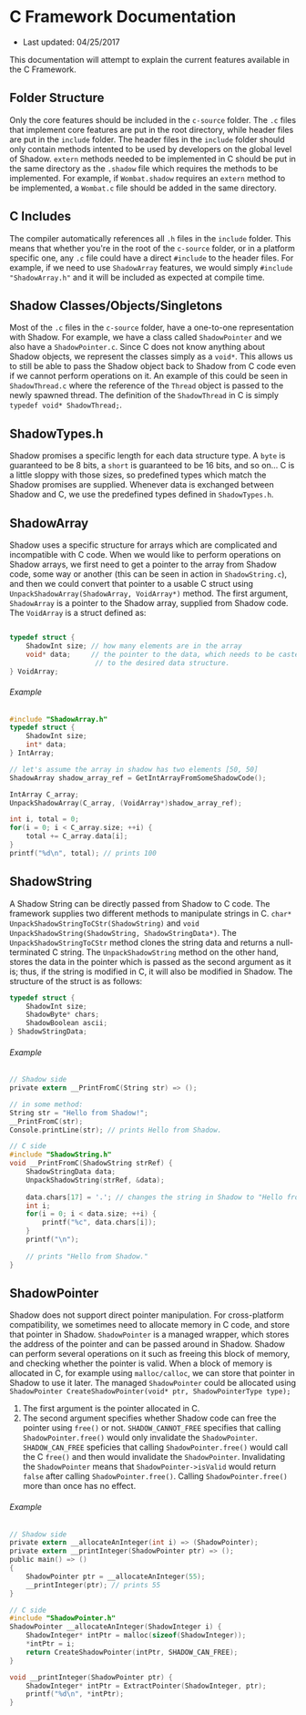 # C Framework Documentation
- Last updated: 04/25/2017

This documentation will attempt to explain the current features available in the C Framework.

## Folder Structure
Only the core features should be included in the `c-source` folder. The `.c` files that implement core features are put in the root directory,
while header files are put in the `include` folder. The header files in the `include` folder should only contain methods intented to be used
by developers on the global level of Shadow. `extern` methods needed to be implemented in C should be put in the same directory as the `.shadow`
file which requires the methods to be implemented. For example, if `Wombat.shadow` requires an `extern` method to be implemented, a `Wombat.c`
file should be added in the same directory.

## C Includes
The compiler automatically references all `.h` files in the `include` folder.
This means that whether you're in the root of the `c-source` folder, or in a platform specific one, any `.c` 
file could have a direct `#include` to the header files. For example, if we need to use `ShadowArray` features, 
we would simply `#include "ShadowArray.h"` and it will be included as expected at compile time.

## Shadow Classes/Objects/Singletons
Most of the `.c` files in the `c-source` folder, have a one-to-one representation with Shadow. For example, we have a class called `ShadowPointer` and we also have a `ShadowPointer.c`. Since C does not know anything about Shadow objects, we represent the classes simply as a `void*`. This allows us to still be able to pass the Shadow object back to Shadow from C code even if we cannot perform operations on it. An example of this could be seen in `ShadowThread.c` where the reference of the `Thread` object is passed to the newly spawned thread. The definition of the `ShadowThread` in C is simply `typedef void* ShadowThread;`.

## ShadowTypes.h
Shadow promises a specific length for each data structure type. A `byte` is guaranteed to be 8 bits, a `short` is guaranteed to be 16 bits, and so on... C is a little sloppy with those sizes, so predefined types which match the Shadow promises are supplied. Whenever data is exchanged between Shadow and C, we use the predefined types defined in `ShadowTypes.h`. 

## ShadowArray
Shadow uses a specific structure for arrays which are complicated and incompatible with C code. When we would like to perform operations on Shadow arrays, we first need to get a pointer to the array from Shadow code, some way or another (this can be seen in action in `ShadowString.c`), and then we could convert that pointer to a usable C struct using `UnpackShadowArray(ShadowArray, VoidArray*)` method. The first argument, `ShadowArray` is a pointer to the Shadow array, supplied from Shadow code. The `VoidArray` is a struct defined as:
```C

typedef struct {
	ShadowInt size; // how many elements are in the array
	void* data;     // the pointer to the data, which needs to be casted
					 // to the desired data structure.
} VoidArray;
```
###### Example
```C
#include "ShadowArray.h"
typedef struct {
	ShadowInt size;
	int* data;
} IntArray;

// let's assume the array in shadow has two elements [50, 50]
ShadowArray shadow_array_ref = GetIntArrayFromSomeShadowCode();

IntArray C_array;
UnpackShadowArray(C_array, (VoidArray*)shadow_array_ref);

int i, total = 0;
for(i = 0; i < C_array.size; ++i) {
	total += C_array.data[i];
}
printf("%d\n", total); // prints 100
```

## ShadowString
A Shadow String can be directly passed from Shadow to C code. The framework supplies two different methods to manipulate strings in C. `char* UnpackShadowStringToCStr(ShadowString)` and `void UnpackShadowString(ShadowString, ShadowStringData*)`.
The `UnpackShadowStringToCStr` method clones the string data and returns a null-terminated C string. The `UnpackShadowString` method on the other hand, stores the data in the pointer which is passed as the second argument as it is; thus, if the string is modified in C, it will also be modified in Shadow.
The structure of the struct is as follows:
```C
typedef struct {
	ShadowInt size;
	ShadowByte* chars;
	ShadowBoolean ascii;
} ShadowStringData;
```
###### Example
```C
// Shadow side
private extern __PrintFromC(String str) => ();

// in some method:
String str = "Hello from Shadow!";
__PrintFromC(str);
Console.printLine(str); // prints Hello from Shadow.

// C side
#include "ShadowString.h"
void __PrintFromC(ShadowString strRef) {
	ShadowStringData data;
	UnpackShadowString(strRef, &data);
	
	data.chars[17] = '.'; // changes the string in Shadow to "Hello from Shadow."
	int i;
	for(i = 0; i < data.size; ++i) {
		printf("%c", data.chars[i]);
	}
	printf("\n");
	
	// prints "Hello from Shadow."
}
```

## ShadowPointer
Shadow does not support direct pointer manipulation. For cross-platform compatibility, we sometimes need to allocate memory in C code, and store that pointer in Shadow. `ShadowPointer` is a managed wrapper, which stores the address of the pointer and can be passed around in Shadow. Shadow can perform several operations on it such as freeing this block of memory, and checking whether the pointer is valid.
When a block of memory is allocated in C, for example using `malloc/calloc`, we can store that pointer in Shadow to use it later. The managed `ShadowPointer` could be allocated using `ShadowPointer CreateShadowPointer(void* ptr, ShadowPointerType type);`

1. The first argument is the pointer allocated in C.
2. The second argument specifies whether Shadow code can free the pointer using `free()` or not. `SHADOW_CANNOT_FREE` specifies that calling `ShadowPointer.free()` would only invalidate the `ShadowPointer`. `SHADOW_CAN_FREE` speficies that calling `ShadowPointer.free()` would call the C `free()` and then would invalidate the `ShadowPointer`. Invalidating the `ShadowPointer` means that `ShadowPointer->isValid` would return `false` after calling `ShadowPointer.free()`. Calling `ShadowPointer.free()` more than once has no effect.

###### Example
```C
// Shadow side
private extern __allocateAnInteger(int i) => (ShadowPointer);
private extern __printInteger(ShadowPointer ptr) => ();
public main() => ()
{
	ShadowPointer ptr = __allocateAnInteger(55);
	__printInteger(ptr); // prints 55
}

// C side
#include "ShadowPointer.h"
ShadowPointer __allocateAnInteger(ShadowInteger i) {
	ShadowInteger* intPtr = malloc(sizeof(ShadowInteger));
	*intPtr = i;
	return CreateShadowPointer(intPtr, SHADOW_CAN_FREE);
}

void __printInteger(ShadowPointer ptr) {
	ShadowInteger* intPtr = ExtractPointer(ShadowInteger, ptr);
	printf("%d\n", *intPtr);
}
```
